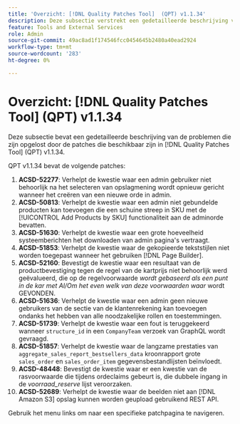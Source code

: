 ```yaml
---
title: 'Overzicht: [!DNL Quality Patches Tool]  (QPT) v1.1.34'
description: Deze subsectie verstrekt een gedetailleerde beschrijving van de kwesties die door de flarden beschikbaar in  [!DNL Quality Patches Tool]  (QPT) v1.1.34 worden bevestigd.
feature: Tools and External Services
role: Admin
source-git-commit: 49ac8ad1f174546fcc0454645b2480a40ead2924
workflow-type: tm+mt
source-wordcount: '283'
ht-degree: 0%

---
```


# Overzicht: [!DNL Quality Patches Tool] (QPT) v1.1.34

Deze subsectie bevat een gedetailleerde beschrijving van de problemen die zijn opgelost door de patches die beschikbaar zijn in [!DNL Quality Patches Tool] (QPT) v1.1.34.

QPT v1.1.34 bevat de volgende patches:

1. **ACSD-52277**: Verhelpt de kwestie waar een admin gebruiker niet behoorlijk na het selecteren van opslagmening wordt opnieuw gericht wanneer het creëren van een nieuwe orde in admin.
1. **ACSD-50813**: Verhelpt de kwestie waar een admin niet gebundelde producten kan toevoegen die een schuine streep in SKU met de [!UICONTROL Add Products by SKU] functionaliteit aan de adminorde bevatten.
1. **ACSD-51630**: Verhelpt de kwestie waar een grote hoeveelheid systeemberichten het downloaden van admin pagina&#39;s vertraagt.
1. **ACSD-51853**: Verhelpt de kwestie waar de gekopieerde tekststijlen niet worden toegepast wanneer het gebruiken [!DNL Page Builder].
1. **ACSD-52160**: Bevestigt de kwestie waar een resultaat van de productbevestiging tegen de regel van de kartprijs niet behoorlijk werd geëvalueerd, die op de regelvoorwaarde *wordt gebaseerd als een punt in de kar met Al/Om het even welk van deze voorwaarden waar* wordt GEVONDEN.
1. **ACSD-51636**: Verhelpt de kwestie waar een admin geen nieuwe gebruikers van de sectie van de klantenrekening kan toevoegen ondanks het hebben van alle noodzakelijke rollen en toestemmingen.
1. **ACSD-51739**: Verhelpt de kwestie waar een fout is teruggekeerd wanneer `structure_id` in een `CompanyTeam` verzoek van GraphQL wordt gevraagd.
1. **ACSD-51857**: Verhelpt de kwestie waar de langzame prestaties van `aggregate_sales_report_bestsellers_data` kroonrapport grote `sales_order` en `sales_order_item` gegevensbestandlijsten beïnvloedt.
1. **ACSD-48448**: Bevestigt de kwestie waar er een kwestie van de rasvoorwaarde die tijdens ordeclaims gebeurt is, die dubbele ingang in de *voorraad_reserve* lijst veroorzaken.
1. **ACSD-52689**: Verhelpt de kwestie waar de beelden niet aan [!DNL Amazon S3] opslag kunnen worden geupload gebruikend REST API.

Gebruik het menu links om naar een specifieke patchpagina te navigeren.
